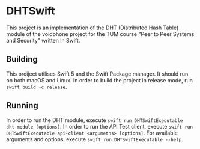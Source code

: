 # DHTSwift

This project is an implementation of the DHT (Distributed Hash Table) module of the voidphone project for the TUM course "Peer to Peer Systems and Security" written in Swift. 

## Building

This proiject utilises Swift 5 and  the Swift Package manager. It should run on both macOS and Linux. 
In order to build the project in release mode, run `swift build -c release`.

## Running

In order to run the DHT module, execute `swift run DHTSwiftExecutable dht-module [options]`.
In order to run the API Test client, execute `swift run DHTSwiftExecutable api-client <argumetns> [options]`.
For available arguments and options, execute `swift run DHTSwiftExecutable --help`.
